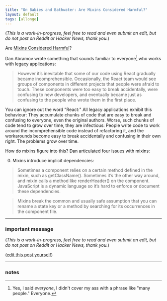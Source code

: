 ```yaml
---
title: "On Babies and Bathwater: Are Mixins Considered Harmful?"
layout: default
tags: [allonge]
---
```


(*This is a work-in-progress, feel free to read and even submit an edit, but do not post on Reddit or Hacker News, thank you.*)

Are [Mixins Considered Harmful](https://facebook.github.io/react/blog/2016/07/13/mixins-considered-harmful.html)?

Dan Abramov wrote something that sounds familiar to everyone[^everyone] who works with legacy applications:

[^everyone]: Yes, I said _everyone_, I didn't cover my ass with a phrase like "many people." Everyone.

> However it’s inevitable that some of our code using React gradually became incomprehensible. Occasionally, the React team would see groups of components in different projects that people were afraid to touch. These components were too easy to break accidentally, were confusing to new developers, and eventually became just as confusing to the people who wrote them in the first place.

You can ignore out the word "React:" All legacy applications exhibit this behaviour: They accumulate chunks of code that are easy to break and confusing to everyone, even the original authors. Worse, such chunks of code tend to grow over time, they are infectious: People write code to work around the incomprehensible code instead of refactoring it, and the workarounds become easy to break accidentally and confusing in their own right. The problems grow over time.

How do mixins figure into this? Dan articulated four issues with mixins:

0. Mixins introduce implicit dependencies:

  > Sometimes a component relies on a certain method defined in the mixin, such as getClassName(). Sometimes it’s the other way around, and mixin calls a method like renderHeader() on the component. JavaScript is a dynamic language so it’s hard to enforce or document these dependencies.

  > Mixins break the common and usually safe assumption that you can rename a state key or a method by searching for its occurrences in the component file.

---

### important message

(*This is a work-in-progress, feel free to read and even submit an edit, but do not post on Reddit or Hacker News, thank you.*)

([edit this post yourself](https://github.com/raganwald/raganwald.github.com/edit/master/_posts/2016-05-07-javascript-generators-for-people-who-dont-give-a-shit-about-getting-stuff-done.md))

---

### notes
